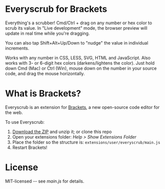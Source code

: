 Everyscrub for Brackets
==========
Everything's a scrubber! Cmd/Ctrl + drag on any number or hex color to scrub its value. In "Live development" mode, the browser preview will update in real time while you're dragging.

You can also tap Shift+Alt+Up/Down to "nudge" the value in individual increments.

Works with any number in CSS, LESS, SVG, HTML and JavaScript. Also works with 3- or 6-digit hex colors (darkens/lightens the color). Just hold down Cmd (Mac) or Ctrl (Win), mouse down on the number in your source code, and drag the mouse horizontally.

What is Brackets?
==========
Everyscrub is an extension for [Brackets](https://github.com/adobe/brackets/), a new open-source code editor for the web.

To use Everyscrub:

1. [Download the ZIP](https://github.com/peterflynn/everyscrub/downloads) and unzip it; or clone this repo
2. Open your extensions folder: _Help > Show Extensions Folder_
3. Place the folder so the structure is: `extensions/user/everyscrub/main.js`
4. Restart Brackets!


License
=======
MIT-licensed -- see _main.js_ for details.